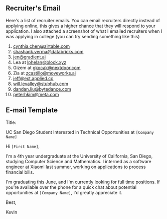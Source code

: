 ## Recruiter's Email

Here's a list of recruiter emails. You can email recruiters directly instead of applying online, this gives a higher chance that they will respond to your application. I also attached a screenshot of what I emailed recruiters when I was applying in college (you can try sending something like this)

1. [cynthia.chen@airtable.com](mailto:cynthia.chen@airtable.com) 
2. [shashank.verma@databricks.com](mailto:shashank.verma@databricks.com)
3. [jen@gradient.ai](mailto:jen@gradient.ai)
4. Lea at [lphelan@block.xyz](mailto:lphelan@block.xyz)
5. Gizem at [gkocak@nextdoor.com](mailto:gkocak@nextdoor.com)
6. Zia at [zcastillo@moveworks.ai](mailto:zcastillo@moveworks.ai)
7. [jeff@ext.applied.co](mailto:jeff@ext.applied.co)
8. [will.levalley@stubhub.com](mailto:will.levalley@stubhub.com)
9. [dandan.liu@bytedance.com](mailto:dandan.liu@bytedance.com)
10. [peterhkim@meta.com](mailto:peterhkim@meta.com)

## E-mail Template

Title:

UC San Diego Student Interested in Technical Opportunities at `[Company Name]`

  

Hi `[First Name]`,

  

I'm a 4th year undergraduate at the University of California, San Diego, studying Computer Science and Mathematics. I interned as a software engineer at Xiaomi last summer, working on applications to process financial bills.

  

I'm graduating this June, and I'm currently looking for full time positions. If you're available over the phone for a quick chat about potential opportunities at `[Company Name]`, I'd greatly appreciate it. 

  

  

Best,

Kevin
